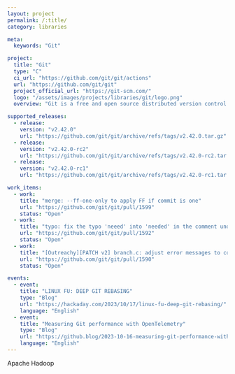 ```yaml
---
layout: project
permalink: /:title/
category: libraries

meta:
  keywords: "Git"

project:
  title: "Git"
  type: "C"
  ci_url: "https://github.com/git/git/actions"
  url: "https://github.com/git/git"
  project_official_url: "https://git-scm.com/"
  logo: "/assets/images/projects/libraries/git/logo.png"
  overview: "Git is a free and open source distributed version control system designed to handle everything from small to very large projects with speed and efficiency. Git is easy to learn and has a tiny footprint with lightning fast performance. It outclasses SCM tools like Subversion, CVS, Perforce, and ClearCase with features like cheap local branching, convenient staging areas, and multiple workflows."

supported_releases:
  - release:
    version: "v2.42.0"
    url: "https://github.com/git/git/archive/refs/tags/v2.42.0.tar.gz"
  - release:
    version: "v2.42.0-rc2"
    url: "https://github.com/git/git/archive/refs/tags/v2.42.0-rc2.tar.gz"
  - release:
    version: "v2.42.0-rc1"
    url: "https://github.com/git/git/archive/refs/tags/v2.42.0-rc1.tar.gz"

work_items:
  - work:
    title: "merge: --ff-one-only to apply FF if commit is one"
    url: "https://github.com/git/git/pull/1599"
    status: "Open"
  - work:
    title: "typo: fix the typo 'neeed' into 'needed' in the comment under merge-o…"
    url: "https://github.com/git/git/pull/1592"
    status: "Open"
  - work:
    title: "[Outreachy][PATCH v2] branch.c: adjust error messages to coding guidelines"
    url: "https://github.com/git/git/pull/1590"
    status: "Open"

events:
  - event:
    title: "LINUX FU: DEEP GIT REBASING"
    type: "Blog"
    url: "https://hackaday.com/2023/10/17/linux-fu-deep-git-rebasing/"
    language: "English"
  - event:
    title: "Measuring Git performance with OpenTelemetry"
    type: "Blog"
    url: "https://github.blog/2023-10-16-measuring-git-performance-with-opentelemetry/"
    language: "English"
---
```


<p>Apache Hadoop</p>
